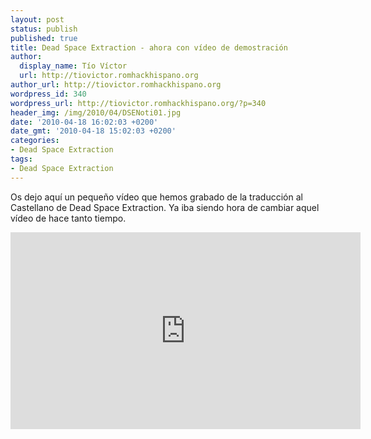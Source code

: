 ```yaml
---
layout: post
status: publish
published: true
title: Dead Space Extraction - ahora con vídeo de demostración
author:
  display_name: Tío Víctor
  url: http://tiovictor.romhackhispano.org
author_url: http://tiovictor.romhackhispano.org
wordpress_id: 340
wordpress_url: http://tiovictor.romhackhispano.org/?p=340
header_img: /img/2010/04/DSENoti01.jpg
date: '2010-04-18 16:02:03 +0200'
date_gmt: '2010-04-18 15:02:03 +0200'
categories:
- Dead Space Extraction
tags:
- Dead Space Extraction
---
```

Os dejo aquí un pequeño vídeo que hemos grabado de la traducción al Castellano de Dead Space Extraction. Ya iba siendo hora de cambiar aquel vídeo de hace tanto tiempo.

<center><iframe width="560" height="315" src="https://www.youtube-nocookie.com/embed/EO32e1vZsk4?rel=0" frameborder="0" allowfullscreen></iframe></center>
